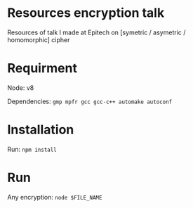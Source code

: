 # Resources encryption talk
Resources of talk I made at Epitech on [symetric / asymetric / homomorphic] cipher

# Requirment

Node: v8

Dependencies: `gmp mpfr gcc gcc-c++ automake autoconf`

# Installation

Run: `npm install`

# Run

Any encryption: `node $FILE_NAME`
